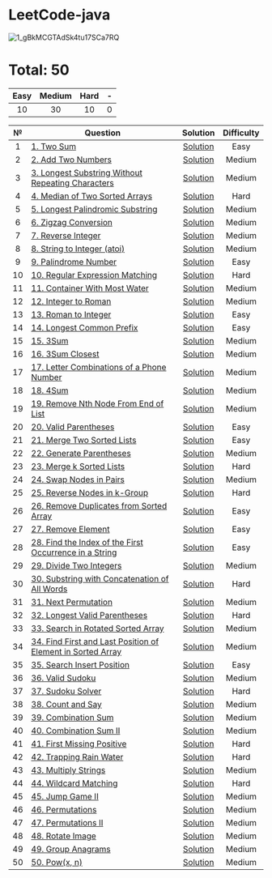 # LeetCode-java
![1_gBkMCGTAdSk4tu17SCa7RQ](https://github.com/makc2299/LeetCode/assets/44743531/a6e7f076-c6b1-4e42-ada6-4676c0db9be2)


# Total: 50

|   Easy  |  Medium | Hard |  -  |
|:-------:|:-------:|:----:|:---:|
|   10     |    30    |  10   | 0   |


| № | Question | Solution | Difficulty |
|:----------:|------------------------------------------------------------------------------------------------------------------------------------------------------------|:---------------------------------------------------------------------------------------------------------------------------------:|:----------:|
| 1 | [1. Two Sum](https://leetcode.com/problems/two-sum/) | [Solution](https://github.com/makc2299/LeetCode/blob/master/src/main/java/array/TwoSum.java) | Easy |
| 2 | [2. Add Two Numbers](https://leetcode.com/problems/add-two-numbers/) | [Solution](https://github.com/makc2299/LeetCode/blob/master/src/main/java/linked_list/AddTwoNumbers.java) | Medium |
| 3 | [3. Longest Substring Without Repeating Characters](https://leetcode.com/problems/longest-substring-without-repeating-characters/) | [Solution](https://github.com/makc2299/LeetCode/blob/master/src/main/java/string/LongestSubstringWithoutRepeatingCharacters.java) | Medium |
| 4 | [4. Median of Two Sorted Arrays](https://leetcode.com/problems/median-of-two-sorted-arrays/) | [Solution](https://github.com/makc2299/LeetCode/blob/master/src/main/java/array/MedianOfTwoSortedArrays.java) | Hard |
| 5 | [5. Longest Palindromic Substring](https://leetcode.com/problems/longest-palindromic-substring/) | [Solution](https://github.com/makc2299/LeetCode/blob/master/src/main/java/string/LongestPalindromicSubstring.java) | Medium |
| 6 | [6. Zigzag Conversion](https://leetcode.com/problems/zigzag-conversion/) | [Solution](https://github.com/makc2299/LeetCode/blob/master/src/main/java/ZigzagConversion.java) | Medium |
| 7 | [7. Reverse Integer](https://leetcode.com/problems/reverse-integer/) | [Solution](https://github.com/makc2299/LeetCode/blob/master/src/main/java/ReverseInteger.java) | Medium |
| 8 | [8. String to Integer (atoi)](https://leetcode.com/problems/string-to-integer-atoi/) | [Solution](https://github.com/makc2299/LeetCode/blob/master/src/main/java/string/StringToIntegerAtoi.java) | Medium |
| 9 | [9. Palindrome Number](https://leetcode.com/problems/palindrome-number/) | [Solution](https://github.com/makc2299/LeetCode/blob/master/src/main/java/PalindromeNumber.java) | Easy |
| 10 | [10. Regular Expression Matching](https://leetcode.com/problems/regular-expression-matching/) | [Solution](https://github.com/makc2299/LeetCode/blob/master/src/main/java/dynamic_programming/RegularExpressionMatching.java) | Hard |
| 11 | [11. Container With Most Water](https://leetcode.com/problems/container-with-most-water/) | [Solution](https://github.com/makc2299/LeetCode/blob/master/src/main/java/ContainerWithMostWater.java) | Medium |
| 12 | [12. Integer to Roman](https://leetcode.com/problems/integer-to-roman/) | [Solution](https://github.com/makc2299/LeetCode/blob/master/src/main/java/IntegerToRoman.java) | Medium |
| 13 | [13. Roman to Integer](https://leetcode.com/problems/roman-to-integer/) | [Solution](https://github.com/makc2299/LeetCode/blob/master/src/main/java/RomanToInteger.java) | Easy |
| 14 | [14. Longest Common Prefix](https://leetcode.com/problems/longest-common-prefix/) | [Solution](https://github.com/makc2299/LeetCode/blob/master/src/main/java/string/LongestCommonPrefix.java) | Easy |
| 15 | [15. 3Sum](https://leetcode.com/problems/3sum/) | [Solution](https://github.com/makc2299/LeetCode/blob/master/src/main/java/array/ThreeSum.java) | Medium |
| 16 | [16. 3Sum Closest](https://leetcode.com/problems/3sum-closest/) | [Solution](https://github.com/makc2299/LeetCode/blob/master/src/main/java/array/ThreeSumClosest.java) | Medium |
| 17 | [17. Letter Combinations of a Phone Number](https://leetcode.com/problems/letter-combinations-of-a-phone-number/) | [Solution](https://github.com/makc2299/LeetCode/blob/master/src/main/java/math/LetterCombinationsOfAPhoneNumber.java) | Medium |
| 18 | [18. 4Sum](https://leetcode.com/problems/4sum/) | [Solution](https://github.com/makc2299/LeetCode/blob/master/src/main/java/array/FourSum.java) | Medium |
| 19 | [19. Remove Nth Node From End of List](https://leetcode.com/problems/remove-nth-node-from-end-of-list/) | [Solution](https://github.com/makc2299/LeetCode/blob/master/src/main/java/linked_list/RemoveNthNodeFromEndOfList.java) | Medium |
| 20 | [20. Valid Parentheses](https://leetcode.com/problems/valid-parentheses/) | [Solution](https://github.com/makc2299/LeetCode/blob/master/src/main/java/ValidParentheses.java) | Easy |
| 21 | [21. Merge Two Sorted Lists](https://leetcode.com/problems/merge-two-sorted-lists/) | [Solution](https://github.com/makc2299/LeetCode/blob/master/src/main/java/linked_list/MergeTwoSortedLists.java) | Easy |
| 22 | [22. Generate Parentheses](https://leetcode.com/problems/generate-parentheses/) | [Solution](https://github.com/makc2299/LeetCode/blob/master/src/main/java/GenerateParentheses.java) | Medium |
| 23 | [23. Merge k Sorted Lists](https://leetcode.com/problems/merge-k-sorted-lists/) | [Solution](https://github.com/makc2299/LeetCode/blob/master/src/main/java/linked_list/MergeKSortedLists.java) | Hard |
| 24 | [24. Swap Nodes in Pairs](https://leetcode.com/problems/swap-nodes-in-pairs/) | [Solution](https://github.com/makc2299/LeetCode/blob/master/src/main/java/linked_list/SwapNodesInPairs.java) | Medium |
| 25 | [25. Reverse Nodes in k-Group](https://leetcode.com/problems/reverse-nodes-in-k-group/) | [Solution](https://github.com/makc2299/LeetCode/blob/master/src/main/java/linked_list/ReverseNodesInKGroup.java) | Hard |
| 26 | [26. Remove Duplicates from Sorted Array](https://leetcode.com/problems/remove-duplicates-from-sorted-array/) | [Solution](https://github.com/makc2299/LeetCode/blob/master/src/main/java/array/RemoveDuplicatesFromSortedArray.java) | Easy |
| 27 | [27. Remove Element](https://leetcode.com/problems/remove-element/) | [Solution](https://github.com/makc2299/LeetCode/blob/master/src/main/java/array/RemoveElement.java) | Easy |
| 28 | [28. Find the Index of the First Occurrence in a String](https://leetcode.com/problems/find-the-index-of-the-first-occurrence-in-a-string/) | [Solution](https://github.com/makc2299/LeetCode/blob/master/src/main/java/string/FindTheIndexOfTheFirstOccurrenceInAString.java) | Easy |
| 29 | [29. Divide Two Integers](https://leetcode.com/problems/divide-two-integers/) | [Solution](https://github.com/makc2299/LeetCode/blob/master/src/main/java/math/DivideTwoIntegers.java) | Medium |
| 30 | [30. Substring with Concatenation of All Words](https://leetcode.com/problems/substring-with-concatenation-of-all-words/) | [Solution](https://github.com/makc2299/LeetCode/blob/master/src/main/java/SubstringWithConcatenationOfAllWords.java) | Hard |
| 31 | [31. Next Permutation](https://leetcode.com/problems/next-permutation/) | [Solution](https://github.com/makc2299/LeetCode/blob/master/src/main/java/NextPermutation.java) | Medium |
| 32 | [32. Longest Valid Parentheses](https://leetcode.com/problems/longest-valid-parentheses/) | [Solution](https://github.com/makc2299/LeetCode/blob/master/src/main/java/LongestValidParentheses.java) | Hard |
| 33 | [33. Search in Rotated Sorted Array](https://leetcode.com/problems/search-in-rotated-sorted-array/) | [Solution](https://github.com/makc2299/LeetCode/blob/master/src/main/java/array/SearchInRotatedSortedArray.java) | Medium |
| 34 | [34. Find First and Last Position of Element in Sorted Array](https://leetcode.com/problems/find-first-and-last-position-of-element-in-sorted-array/) | [Solution](https://github.com/makc2299/LeetCode/blob/master/src/main/java/array/FindFirstAndLastPositionOfElementInSortedArray.java) | Medium |
| 35 | [35. Search Insert Position](https://leetcode.com/problems/search-insert-position/) | [Solution](https://github.com/makc2299/LeetCode/blob/master/src/main/java/array/SearchInsertPosition.java) | Easy |
| 36 | [36. Valid Sudoku](https://leetcode.com/problems/valid-sudoku/) | [Solution](https://github.com/makc2299/LeetCode/blob/master/src/main/java/ValidSudoku.java) | Medium |
| 37 | [37. Sudoku Solver](https://leetcode.com/problems/sudoku-solver/) | [Solution](https://github.com/makc2299/LeetCode/blob/master/src/main/java/backtracking/SudokuSolver.java) | Hard |
| 38 | [38. Count and Say](https://leetcode.com/problems/count-and-say/) | [Solution](https://github.com/makc2299/LeetCode/blob/master/src/main/java/CountAndSay.java) | Medium |
| 39 | [39. Combination Sum](https://leetcode.com/problems/combination-sum/) | [Solution](https://github.com/makc2299/LeetCode/blob/master/src/main/java/math/CombinationSum.java) | Medium |
| 40 | [40. Combination Sum II](https://leetcode.com/problems/combination-sum-ii/) | [Solution](https://github.com/makc2299/LeetCode/blob/master/src/main/java/math/CombinationSumII.java) | Medium |
| 41 | [41. First Missing Positive](https://leetcode.com/problems/first-missing-positive/) | [Solution](https://github.com/makc2299/LeetCode/blob/master/src/main/java/FirstMissingPositive.java) | Hard |
| 42 | [42. Trapping Rain Water](https://leetcode.com/problems/trapping-rain-water/) | [Solution](https://github.com/makc2299/LeetCode/blob/master/src/main/java/TrappingRainWater.java) | Hard |
| 43 | [43. Multiply Strings](https://leetcode.com/problems/multiply-strings/) | [Solution](https://github.com/makc2299/LeetCode/blob/master/src/main/java/math/MultiplyStrings.java) | Medium |
| 44 | [44. Wildcard Matching](https://leetcode.com/problems/wildcard-matching/) | [Solution](https://github.com/makc2299/LeetCode/blob/master/src/main/java/dynamic_programming/WildcardMatching.java) | Hard |
| 45 | [45. Jump Game II](https://leetcode.com/problems/jump-game-ii/) | [Solution](https://github.com/makc2299/LeetCode/blob/master/src/main/java/JumpGameII.java) | Medium |
| 46 | [46. Permutations](https://leetcode.com/problems/) | [Solution](https://github.com/makc2299/LeetCode/blob/master/src/main/java/math/Permutations.java) | Medium |
| 47 | [47. Permutations II](https://leetcode.com/problems/permutations-ii/) | [Solution](https://github.com/makc2299/LeetCode/blob/master/src/main/java/math/PermutationsII.java) | Medium |
| 48 | [48. Rotate Image](https://leetcode.com/problems/rotate-image/) | [Solution](https://github.com/makc2299/LeetCode/blob/master/src/main/java/math/RotateImage.java) | Medium |
| 49 | [49. Group Anagrams](https://leetcode.com/problems/group-anagrams/) | [Solution](https://github.com/makc2299/LeetCode/blob/master/src/main/java/GroupAnagrams.java) | Medium |
| 50 | [50. Pow(x, n)](https://leetcode.com/problems/powx-n/) | [Solution](https://github.com/makc2299/LeetCode/blob/master/src/main/java/math/PowXN.java) | Medium |

